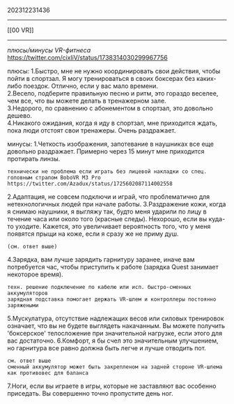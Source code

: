 202312231436
***
[[00 VR]]
***
*плюсы/минусы VR-фитнеса*
https://twitter.com/cixliV/status/1738314030299967756

плюсы:
1.Быстро, мне не нужно координировать свои действия, чтобы пойти в спортзал. Я могу тренироваться в своих боксерах без каких-либо поездок. Отлично, если у вас мало времени.  
2.Весело, подберите правильную песню и ритм, это гораздо веселее, чем все, что вы можете делать в тренажерном зале.  
3.Недорого, по сравнению с абонементом в спортзал, это довольно дешево.  
4.Никакого ожидания, когда я иду в спортзал, мне приходится ждать, пока люди отстоят свои тренажеры. Очень раздражает.

минусы:
1.Четкость изображения, запотевание в наушниках все еще довольно раздражает. 
Примерно через 15 минут мне приходится протирать линзы.
```
технически не проблема если играть без лицевой накладки со спец. головным страпом BoboVR M3 Pro
https://twitter.com/Azadux/status/1725602087114002558
```
2.Адаптация, не совсем подключи и играй, что проблематично для нетехнологичных людей при начале работы.
3.Раздражение кожи, когда я снимаю наушники, я выгляжу так, будто меня ударили по лицу в течение часа или около того (красные следы). Нехорошо, если вы куда-то уходите. Кажется, это увеличивает вероятность того, что у меня появятся прыщи на коже, если я сразу же не приму душ.
```
(см. ответ выше)
```
4.Зарядка, вам лучше зарядить гарнитуру заранее, иначе вам потребуется час, чтобы приступить к работе 
(зарядка Quest занимает некоторое время).
```
техн. решение подключение по кабелю или исп. быстро-сменных аккумуляторов
зарядная подставка помогает держать VR-шлем и контроллеры постоянно заряжеными
```
5.Мускулатура, отсутствие надлежащих весов или силовых тренировок означает, что вы не будете выглядеть накачанным. Вы можете получить 'боксерское' телосложение при значительной нагрузке, если этого для вас достаточно.
6.Комфорт, я бы счел это значительным улучшением, но гарнитура все равно должна быть легче и лучше отводить пот.
```
см. ответ выше
сменный аккумулятор может быть закрепленом на задней стороне VR-шлема как противовес для баланса
```
7.Ноги, если вы играете в игры, которые не заставляют вас особенно приседать. Вы совершенно точно пропустите день ног.
